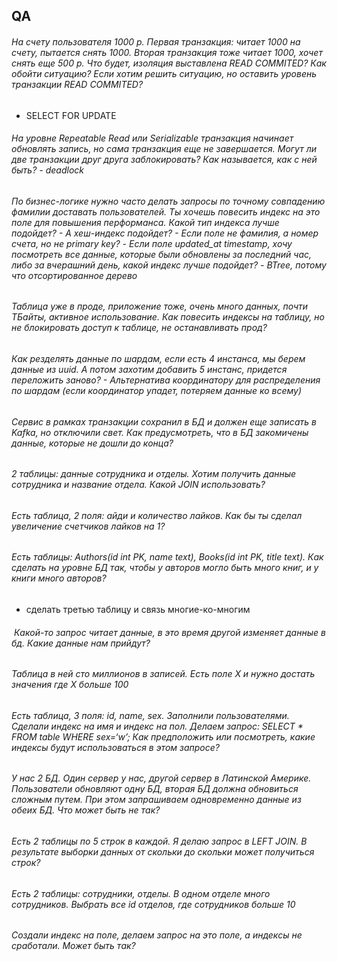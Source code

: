 ## QA

###### На счету пользователя 1000 р. Первая транзакция: читает 1000 на счету, пытается снять 1000. Вторая транзакция тоже читает 1000, хочет снять еще 500 р. Что будет, изоляция выставлена READ COMMITED? Как обойти ситуацию? Если хотим решить ситуацию, но оставить уровень транзакции READ COMMITED?

- SELECT FOR UPDATE

###### На уровне Repeatable Read или Serializable транзакция начинает обновлять запись, но сама транзакция еще не завершается. Могут ли две транзакции друг друга заблокировать? Как называется, как с ней быть? - deadlock
    
###### По бизнес-логике нужно часто делать запросы по точному совпадению фамилии доставать пользователей. Ты хочешь повесить индекс на это поле для повышения перформанса. Какой тип индекса лучше подойдет? - А хеш-индекс подойдет? - Если поле не фамилия, а номер счета, но не primary key? - Если поле updated_at timestamp, хочу посмотреть все данные, которые были обновлены за последний час, либо за вчерашний день, какой индекс лучше подойдет? - BTree, потому что отсортированное дерево
    
###### Таблица уже в проде, приложение тоже, очень много данных, почти ТБайты, активное использование. Как повесить индексы на таблицу, но не блокировать доступ к таблице, не останавливать прод?
    
###### Как резделять данные по шардам, если есть 4 инстанса, мы берем данные из uuid. А потом захотим добавить 5 инстанс, придется переложить заново? - Альтернатива координатору для распределения по шардам (если координатор упадет, потеряем данные ко всему)
    
###### Сервис в рамках транзакции сохранил в БД и должен еще записать в Kafka, но отключили свет. Как предусмотреть, что в БД закомичены данные, которые не дошли до конца?

###### 2 таблицы: данные сотрудника и отделы. Хотим получить данные сотрудника и название отдела. Какой JOIN использовать?

###### Есть таблица, 2 поля: айди и количество лайков. Как бы ты сделал увеличение счетчиков лайков на 1?

###### Есть таблицы: Authors(id int PK, name text), Books(id int PK, title text). Как сделать на уровне БД так, чтобы у авторов могло быть много книг, и у книги много авторов? 

- сделать третью таблицу и связь многие-ко-многим

######  Какой-то запрос читает данные, в это время другой изменяет данные в бд. Какие данные нам прийдут?

###### Таблица в ней сто миллионов в записей. Есть поле Х и нужно достать значения где X больше 100

###### Есть таблица, 3 поля: id, name, sex. Заполнили пользователями. Сделали индекс на имя и индекс на пол. Делаем запрос: SELECT * FROM table WHERE sex=‘w’; Как предположить или посмотреть, какие индексы будут использоваться в этом запросе?
    
###### У нас 2 БД. Один сервер у нас, другой сервер в Латинской Америке. Пользователи обновляют одну БД, вторая БД должна обновиться сложным путем. При этом запрашиваем одновременно данные из обеих БД. Что может быть не так?
    
###### Есть 2 таблицы по 5 строк в каждой. Я делаю запрос в LEFT JOIN. В результате выборки данных от скольки до скольки может получиться строк?


###### Есть 2 таблицы: сотрудники, отделы. В одном отделе много сотрудников. Выбрать все id отделов, где сотрудников больше 10

###### Создали индекс на поле, делаем запрос на это поле, а индексы не сработали. Может быть так?

